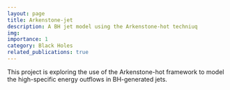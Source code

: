 ```yaml
---
layout: page
title: Arkenstone-jet
description: A BH jet model using the Arkenstone-hot techniuq
img:
importance: 1
category: Black Holes
related_publications: true
---
```


This project is exploring the use of the Arkenstone-hot framework to model the high-specific energy outflows in BH-generated jets.
